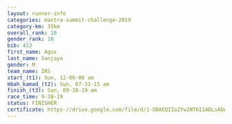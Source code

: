 ```yaml
---
layout: runner-info 
categories: mantra-summit-challenge-2019 
category-km: 35km 
overall_rank: 10
gender_rank: 10
bib: 413
first_name: Agus
last_name: Sanjaya
gender: M
team_name: IRS
start_(t1): Sun, 12-00-00 am
mbah_kamad_(t2): Sun, 07-31-15 am
finish_(t3): Sun, 09-38-19 am
race_time: 9-38-19
status: FINISHER
certificate: https-//drive.google.com/file/d/1-ODAEQIIoZYw2NT6I1ADLsAbWf__op9n/view?usp=sharing
---
```

